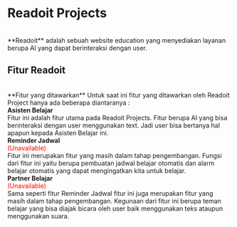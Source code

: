 <h1><b>Readoit Projects</b></h1>
<br>
**Readoit** adalah sebuah website education yang menyediakan layanan berupa AI yang dapat berinteraksi dengan user.

<h2><b>Fitur Readoit</b></h2>
<br>
**Fitur yang ditawarkan** Untuk saat ini fitur yang ditawarkan oleh Readoit Project hanya ada beberapa diantaranya : 
<br>
<b>Asisten Belajar</b>
<br>
Fitur ini adalah fitur utama pada Readoit Projects. Fitur berupa AI yang bisa berinteraksi dengan user menggunakan text. Jadi user bisa bertanya hal apapun kepada Asisten Belajar ini. 
<br>
<b>Reminder Jadwal</b>
<br>
<span style="color: red;">(Unavailable)</span>
<br>
Fitur ini merupakan fitur yang masih dalam tahap pengembangan. Fungsi dari fitur ini yaitu berupa pembuatan jadwal belajar otomatis dan alarm belajar otomatis yang dapat mengingatkan kita untuk belajar.
<br>
<b>Partner Belajar</b>
<br>
<span style="color: red;">(Unavailable)</span>
<br>
Sama seperti fitur Reminder Jadwal fitur ini juga merupakan fitur yang masih dalam tahap pengembangan. Kegunaan dari fitur ini berupa teman belajar yang bisa diajak bicara oleh user baik menggunakan teks ataupun menggunakan suara.
